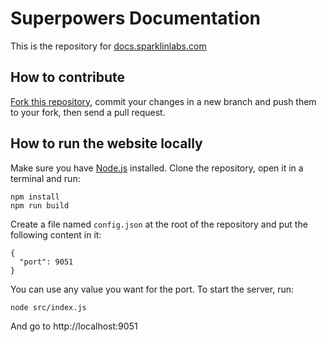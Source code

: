 # Superpowers Documentation

This is the repository for [docs.sparklinlabs.com](http://docs.sparklinlabs.com)

## How to contribute

[Fork this repository](https://bitbucket.org/superpowers/docs.sparklinlabs.com/fork), commit your changes in a new branch and push them to your fork,  then send a pull request.

## How to run the website locally

Make sure you have [Node.js](https://nodejs.org) installed. Clone the repository, open it in a terminal and run:

    npm install
    npm run build

Create a file named `config.json` at the root of the repository and put the following content in it:

    {
      "port": 9051
    }

You can use any value you want for the port. To start the server, run:

    node src/index.js

And go to http://localhost:9051
